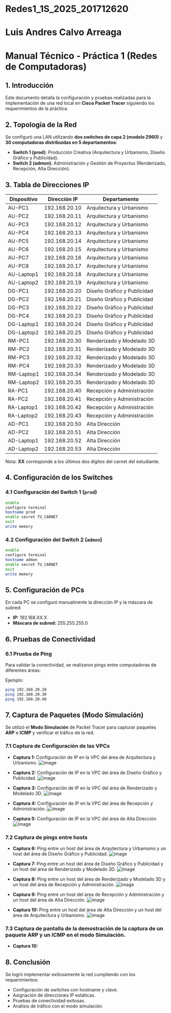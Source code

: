 # Redes1_1S_2025_201712620
# Luis Andres Calvo Arreaga
# Manual Técnico - Práctica 1 (Redes de Computadoras)

## **1. Introducción**
Este documento detalla la configuración y pruebas realizadas para la implementación de una red local en **Cisco Packet Tracer** siguiendo los requerimientos de la práctica.

## **2. Topología de la Red**
Se configuró una LAN utilizando **dos switches de capa 2 (modelo 2960)** y **30 computadoras distribuidas en 5 departamentos**:

- **Switch 1 (prod)**: Producción Creativa (Arquitectura y Urbanismo, Diseño Gráfico y Publicidad).
- **Switch 2 (admon)**: Administración y Gestión de Proyectos (Renderizado, Recepción, Alta Dirección).

## **3. Tabla de Direcciones IP**
| Dispositivo         | Dirección IP     |  Departamento                   |
|---------------------|------------------|---------------------------------|
| AU-PC1             | 192.168.20.10    | Arquitectura y Urbanismo         |
| AU-PC2             | 192.168.20.11    | Arquitectura y Urbanismo         |
| AU-PC3             | 192.168.20.12    | Arquitectura y Urbanismo         |
| AU-PC4             | 192.168.20.13    | Arquitectura y Urbanismo         |
| AU-PC5             | 192.168.20.14    | Arquitectura y Urbanismo         |
| AU-PC6             | 192.168.20.15    | Arquitectura y Urbanismo         |
| AU-PC7             | 192.168.20.16    | Arquitectura y Urbanismo         |
| AU-PC8             | 192.168.20.17    | Arquitectura y Urbanismo         |
| AU-Laptop1         | 192.168.20.18    | Arquitectura y Urbanismo         |
| AU-Laptop2         | 192.168.20.19    | Arquitectura y Urbanismo         |
| DG-PC1             | 192.168.20.20    | Diseño Gráfico y Publicidad      |
| DG-PC2             | 192.168.20.21    | Diseño Gráfico y Publicidad      |
| DG-PC3             | 192.168.20.22    | Diseño Gráfico y Publicidad      |
| DG-PC4             | 192.168.20.23    | Diseño Gráfico y Publicidad      |
| DG-Laptop1         | 192.168.20.24    | Diseño Gráfico y Publicidad      |
| DG-Laptop2         | 192.168.20.25    | Diseño Gráfico y Publicidad      |
| RM-PC1             | 192.168.20.30    | Renderizado y Modelado 3D        |
| RM-PC2             | 192.168.20.31    | Renderizado y Modelado 3D        |
| RM-PC3             | 192.168.20.32    | Renderizado y Modelado 3D        |
| RM-PC4             | 192.168.20.33    | Renderizado y Modelado 3D        |
| RM-Laptop1         | 192.168.20.34    | Renderizado y Modelado 3D        |
| RM-Laptop2         | 192.168.20.35    | Renderizado y Modelado 3D        |
| RA-PC1             | 192.168.20.40    | Recepción y Administración       |
| RA-PC2             | 192.168.20.41    | Recepción y Administración       |
| RA-Laptop1         | 192.168.20.42    | Recepción y Administración       |
| RA-Laptop2         | 192.168.20.43    | Recepción y Administración       |
| AD-PC1             | 192.168.20.50    | Alta Dirección                   |
| AD-PC2             | 192.168.20.51    | Alta Dirección                   |
| AD-Laptop1         | 192.168.20.52    | Alta Dirección                   |
| AD-Laptop2         | 192.168.20.53    | Alta Dirección                   |

Nota: **XX** corresponde a los últimos dos dígitos del carnet del estudiante.

## **4. Configuración de los Switches**

### **4.1 Configuración del Switch 1 (`prod`)**
```bash
enable
configure terminal
hostname prod
enable secret TU_CARNET
exit
write memory
```

### **4.2 Configuración del Switch 2 (`admon`)**
```bash
enable
configure terminal
hostname admon
enable secret TU_CARNET
exit
write memory
```

## **5. Configuración de PCs**
En cada PC se configuró manualmente la dirección IP y la máscara de subred:

- **IP:** 192.168.XX.X
- **Máscara de subred:** 255.255.255.0

## **6. Pruebas de Conectividad**

### **6.1 Prueba de Ping**
Para validar la conectividad, se realizaron pings entre computadoras de diferentes áreas:

Ejemplo:
```bash
ping 192.168.20.20
ping 192.168.20.30
ping 192.168.20.40
```

## **7. Captura de Paquetes (Modo Simulación)**
Se utilizó el **Modo Simulación** de Packet Tracer para capturar paquetes **ARP** e **ICMP** y verificar el tráfico de la red.

### **7.1 Captura de Configuración de las VPCs**
- **Captura 1:** Configuración de IP en la VPC del área de Arquitectura y Urbanismo.
  ![image](https://github.com/user-attachments/assets/a321f216-cd0c-4338-a710-c2a15115160d)

- **Captura 2:** Configuración de IP en la VPC del área de Diseño Gráfico y Publicidad.
![image](https://github.com/user-attachments/assets/5e59f21a-4c2d-4836-9b8d-30b07dd51f41)

- **Captura 3:** Configuración de IP en la VPC del área de Renderizado y Modelado 3D.
![image](https://github.com/user-attachments/assets/4aa9b519-6c2b-4150-ad3b-13dd6e24126a)

- **Captura 4:** Configuración de IP en la VPC del área de Recepción y Administración.
  ![image](https://github.com/user-attachments/assets/812cc736-aa15-4de1-86c5-1e72641922ee)

- **Captura 5:** Configuración de IP en la VPC del área de Alta Dirección.
  ![image](https://github.com/user-attachments/assets/216a87d1-39bf-4763-9e52-cf9a51616307)


### **7.2 Captura de pings entre hosts**
- **Captura 6:** Ping entre un host del área de Arquitectura y Urbanismo y un host del área de Diseño Gráfico y Publicidad.
  ![image](https://github.com/user-attachments/assets/0aaf0189-31a6-418c-a1a0-ba2b6542ea44)

- **Captura 7:** Ping entre un host del área de Diseño Gráfico y Publicidad y un host del área de Renderizado y Modelado 3D.
  ![image](https://github.com/user-attachments/assets/225ebbc6-064a-45bc-a3e7-1841f859a363)

- **Captura 8:** Ping entre un host del área de Renderizado y Modelado 3D y un host del área de Recepción y Administración.
  ![image](https://github.com/user-attachments/assets/42a6d693-7fb1-4d33-bf73-e7736cdf7460)

- **Captura 9:** Ping entre un host del área de Recepción y Administración y un host del área de Alta Dirección.
![image](https://github.com/user-attachments/assets/2210515c-b5cc-449f-aa0d-9b245270090c)

- **Captura 10:** Ping entre un host del área de Alta Dirección y un host del área de Arquitectura y Urbanismo.
  ![image](https://github.com/user-attachments/assets/153a0f9d-0630-49ce-9727-f2daa2e637d0)


### **7.3 Captura de pantalla de la demostración de la captura de un paquete ARP y un ICMP en el modo Simulación.**
- **Captura 10:**
  


## **8. Conclusión**
Se logró implementar exitosamente la red cumpliendo con los requerimientos:
- Configuración de switches con hostname y clave.
- Asignación de direcciones IP estáticas.
- Pruebas de conectividad exitosas.
- Análisis de tráfico con el modo simulación.



